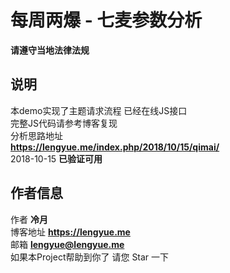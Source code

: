 # 每周两爆 - 七麦参数分析
**请遵守当地法律法规**  
## 说明
本demo实现了主题请求流程 已经在线JS接口  
完整JS代码请参考博客复现  
分析思路地址  
**https://lengyue.me/index.php/2018/10/15/qimai/**  
2018-10-15 **已验证可用**
## 作者信息
作者 **冷月**  
博客地址 **https://lengyue.me**  
邮箱 **lengyue@lengyue.me**  
如果本Project帮助到你了 请您 Star 一下  
